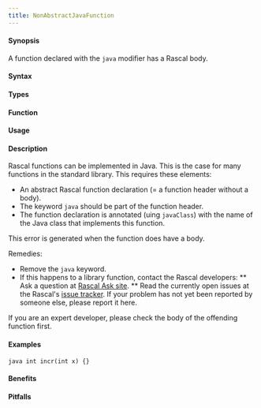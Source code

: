 ```yaml
---
title: NonAbstractJavaFunction
---
```


#### Synopsis

A function declared with the `java` modifier has a Rascal body.

#### Syntax

#### Types

#### Function
       
#### Usage

#### Description

Rascal functions can be implemented in Java. This is the case for many functions in the standard library.
This requires these elements:

*  An abstract Rascal function declaration (= a function header without a body).
*  The keyword `java` should be part of the function header.
*  The function declaration is annotated (uing `javaClass`) with the name of the Java class that implements this function.


This error is generated when the function does have a body.

Remedies:

*  Remove the `java` keyword.
*  If this happens to a library function, contact the Rascal developers:
**  Ask a question at [Rascal Ask site](http://ask.rascal-mpl.org/questions/).
**  Read the currently open issues at the Rascal's [issue tracker](https://github.com/cwi-swat/rascal/issues?state=open). If your problem has not yet been reported by someone else, please report it here.


If you are an expert developer, please check the body of the offending function first.

#### Examples

```rascal-shell,error
java int incr(int x) {}
```

#### Benefits

#### Pitfalls

